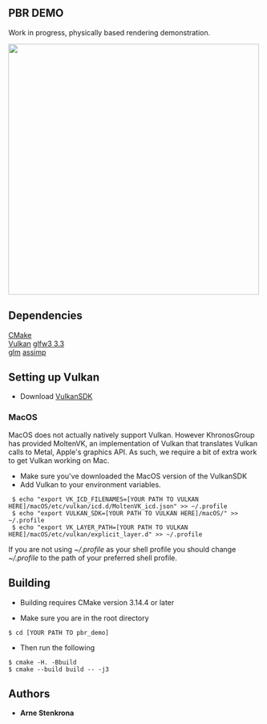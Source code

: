 ## PBR DEMO
Work in progress, physically based rendering demonstration. 

<img src="imgs/example1.png" width="500">

## Dependencies
[CMake]()  
[Vulkan](https://vulkan.lunarg.com/sdk/home)
[glfw3 3.3](https://www.glfw.org)  
[glm](https://glm.g-truc.net/0.9.9/index.html)
[assimp](https://www.assimp.org)

## Setting up Vulkan
* Download [VulkanSDK](https://vulkan.lunarg.com/sdk/home)

### MacOS
MacOS does not actually natively support Vulkan. However KhronosGroup has provided MoltenVK, an implementation of Vulkan that translates Vulkan calls to Metal, Apple's graphics API. As such, we require a bit of extra work to get Vulkan working on Mac.

* Make sure you've downloaded the MacOS version of the VulkanSDK
* Add Vulkan to your environment variables.
```
 $ echo "export VK_ICD_FILENAMES=[YOUR PATH TO VULKAN HERE]/macOS/etc/vulkan/icd.d/MoltenVK_icd.json" >> ~/.profile
 $ echo "export VULKAN_SDK=[YOUR PATH TO VULKAN HERE]/macOS/" >> ~/.profile
 $ echo "export VK_LAYER_PATH=[YOUR PATH TO VULKAN HERE]/macOS/etc/vulkan/explicit_layer.d" >> ~/.profile
```
If you are not using *~/.profile* as your shell profile you should change *~/.profile* to the path of your preferred shell profile.

## Building

* Building requires CMake version 3.14.4 or later

* Make sure you are in the root directory
```
$ cd [YOUR PATH TO pbr_demo]
```

* Then run the following
```
$ cmake -H. -Bbuild
$ cmake --build build -- -j3
```

## Authors

* **Arne Stenkrona**
